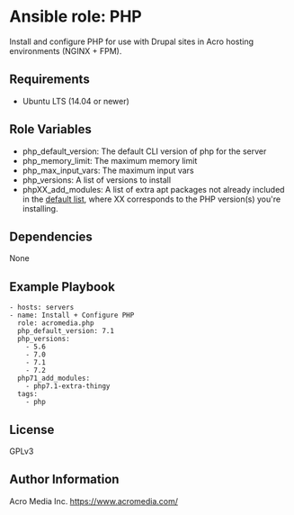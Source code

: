 # Ansible role: PHP

Install and configure PHP for use with Drupal sites in Acro hosting environments (NGINX + FPM).

## Requirements

* Ubuntu LTS (14.04 or newer)

## Role Variables

* php_default_version: The default CLI version of php for the server
* php_memory_limit: The maximum memory limit
* php_max_input_vars: The maximum input vars
* php_versions: A list of versions to install
* phpXX_add_modules: A list of extra apt packages not already included in the [default list](./defaults/main.yml), where XX corresponds to the PHP version(s) you're installing.

## Dependencies

None

## Example Playbook

    - hosts: servers
    - name: Install + Configure PHP
      role: acromedia.php
      php_default_version: 7.1
      php_versions:
        - 5.6
        - 7.0
        - 7.1
        - 7.2
      php71_add_modules:
        - php7.1-extra-thingy
      tags:
        - php

## License

GPLv3

## Author Information

Acro Media Inc.
https://www.acromedia.com/
